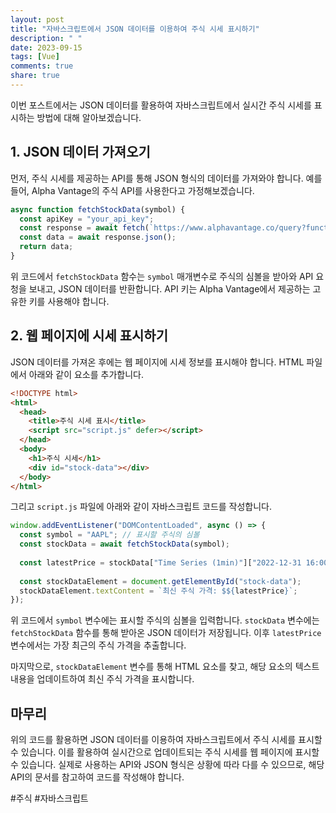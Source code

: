 ```yaml
---
layout: post
title: "자바스크립트에서 JSON 데이터를 이용하여 주식 시세 표시하기"
description: " "
date: 2023-09-15
tags: [Vue]
comments: true
share: true
---
```


이번 포스트에서는 JSON 데이터를 활용하여 자바스크립트에서 실시간 주식 시세를 표시하는 방법에 대해 알아보겠습니다.

## 1. JSON 데이터 가져오기

먼저, 주식 시세를 제공하는 API를 통해 JSON 형식의 데이터를 가져와야 합니다. 예를 들어, Alpha Vantage의 주식 API를 사용한다고 가정해보겠습니다.

```javascript
async function fetchStockData(symbol) {
  const apiKey = "your_api_key";
  const response = await fetch(`https://www.alphavantage.co/query?function=TIME_SERIES_INTRADAY&symbol=${symbol}&interval=1min&apikey=${apiKey}`);
  const data = await response.json();
  return data;
}
```

위 코드에서 `fetchStockData` 함수는 `symbol` 매개변수로 주식의 심볼을 받아와 API 요청을 보내고, JSON 데이터를 반환합니다. API 키는 Alpha Vantage에서 제공하는 고유한 키를 사용해야 합니다.

## 2. 웹 페이지에 시세 표시하기

JSON 데이터를 가져온 후에는 웹 페이지에 시세 정보를 표시해야 합니다. HTML 파일에서 아래와 같이 요소를 추가합니다.

```html
<!DOCTYPE html>
<html>
  <head>
    <title>주식 시세 표시</title>
    <script src="script.js" defer></script>
  </head>
  <body>
    <h1>주식 시세</h1>
    <div id="stock-data"></div>
  </body>
</html>
```

그리고 `script.js` 파일에 아래와 같이 자바스크립트 코드를 작성합니다.

```javascript
window.addEventListener("DOMContentLoaded", async () => {
  const symbol = "AAPL"; // 표시할 주식의 심볼
  const stockData = await fetchStockData(symbol);
  
  const latestPrice = stockData["Time Series (1min)"]["2022-12-31 16:00:00"]["4. close"];
  
  const stockDataElement = document.getElementById("stock-data");
  stockDataElement.textContent = `최신 주식 가격: $${latestPrice}`;
});
```

위 코드에서 `symbol` 변수에는 표시할 주식의 심볼을 입력합니다. `stockData` 변수에는 `fetchStockData` 함수를 통해 받아온 JSON 데이터가 저장됩니다. 이후 `latestPrice` 변수에서는 가장 최근의 주식 가격을 추출합니다.

마지막으로, `stockDataElement` 변수를 통해 HTML 요소를 찾고, 해당 요소의 텍스트 내용을 업데이트하여 최신 주식 가격을 표시합니다.

## 마무리

위의 코드를 활용하면 JSON 데이터를 이용하여 자바스크립트에서 주식 시세를 표시할 수 있습니다. 이를 활용하여 실시간으로 업데이트되는 주식 시세를 웹 페이지에 표시할 수 있습니다. 실제로 사용하는 API와 JSON 형식은 상황에 따라 다를 수 있으므로, 해당 API의 문서를 참고하여 코드를 작성해야 합니다.

#주식 #자바스크립트